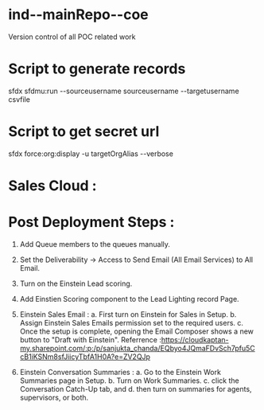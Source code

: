 # ind--mainRepo--coe
Version control of all POC related work

# Script to generate records
sfdx sfdmu:run --sourceusername sourceusername --targetusername csvfile

# Script to get secret url
sfdx force:org:display -u targetOrgAlias --verbose

# Sales Cloud :

# Post Deployment Steps :

1. Add Queue members to the queues manually.
2. Set the Deliverability -> Access to Send Email (All Email Services) to All Email.
3. Turn on the Einstein Lead scoring.
4. Add Einstien Scoring component to the Lead Lighting record Page.
5. Einstein Sales Email :
   a. First turn on Einstein for Sales in Setup.​
   b. Assign Einstein Sales Emails permission set to the required users.
   c. Once the setup is complete, opening the Email Composer shows a new button to "Draft with Einstein".​
    Referrence :https://cloudkaptan-my.sharepoint.com/:p:/p/sanjukta_chanda/EQbyo4JQmaFDvSch7pfu5CcB1iKSNm8sfJiicyTbfA1H0A?e=ZV2QJp

6. Einstein Conversation Summaries :
    a. Go to the Einstein Work Summaries page in Setup.
    b. Turn on Work Summaries.
    c. click the Conversation Catch-Up tab, and 
    d. then turn on summaries for agents, supervisors, or both.



